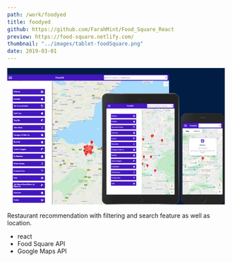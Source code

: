 ```yaml
---
path: /work/foodyed
title: foodyed
github: https://github.com/FarahMint/Food_Square_React
preview: https://food-square.netlify.com/
thumbnail: "../images/tablet-foodSquare.png"
date: 2019-03-01
---
```


![food-square-screens](../images/food-square-screens.png)

<div class="template--grid">
<p> Restaurant recommendation with filtering and search feature as well as location. </p>

 - react
 - Food Square API 
 - Google Maps API
  
</div>

 





 
   
